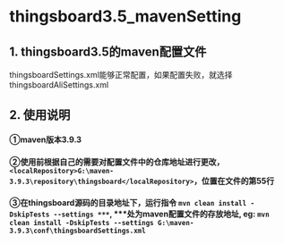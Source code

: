 # thingsboard3.5_mavenSetting
## 1. thingsboard3.5的maven配置文件

thingsboardSettings.xml能够正常配置，如果配置失败，就选择thingsboardAliSettings.xml
## 2. 使用说明

#### ①maven版本3.9.3
#### ②使用前根据自己的需要对配置文件中的仓库地址进行更改，`<localRepository>G:\maven-3.9.3\repository\thingsboard</localRepository>`，位置在文件的第55行
#### ③在thingsboard源码的目录地址下，运行指令 `mvn clean install -DskipTests --settings ***`, ***处为maven配置文件的存放地址, eg: `mvn clean install -DskipTests --settings G:\maven-3.9.3\conf\thingsboardSettings.xml`
